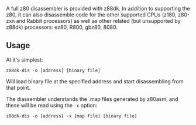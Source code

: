 A full z80 disassembler is provided with z88dk. In addition to supporting the z80, it can also disassemble code for the other supported CPUs (z180, z80-zxn and Rabbit processors) as well as other related (but unsupported by z88dk) processors: ez80, R800, gbz80, 8080.

## Usage

At it's simplest:

    z88dk-dis -o [address] [binary file]

Will load binary file at the specified address and start disassembling from that point.

The diassembler understands the .map files generated by z80asm, and these will be read using the `-x` option:

    z88dk-dis -o [address] -x [map file] [binary file]



